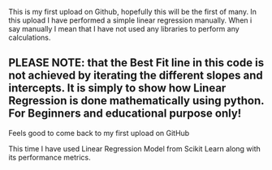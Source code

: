 This is my first upload on Github, hopefully this will be the first of many.
In this upload I have performed a simple linear regression manually.
When i say manually I mean that I have not used any libraries to perform any calculations.

PLEASE NOTE: that the Best Fit line in this code is not achieved by iterating the different slopes and intercepts. 
It is simply to show how Linear Regression is done mathematically using python. 
For Beginners and educational purpose only!
--------------------------------------------------------------------------------------------------------------------

Feels good to come back to my first upload on GitHub

This time I have used Linear Regression Model from Scikit Learn along with its performance metrics.
